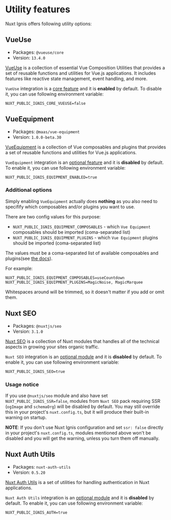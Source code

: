 # Utility features

Nuxt Ignis offers following utility options:

## VueUse

- Packages: `@vueuse/core`
- Version: `13.4.0`

[VueUse](https://vueuse.org/) is a collection of essential Vue Composition Utilities that provides a set of reusable functions and utilities for Vue.js applications. It includes features like reactive state management, event handling, and more.

`VueUse` integration is a [core feature](/2-2-core-features.html) and it is **enabled** by default. To disable it, you can use following environment variable:

```dotenv
NUXT_PUBLIC_IGNIS_CORE_VUEUSE=false
```

## VueEquipment

- Packages: `@maas/vue-equipment` 
- Version: `1.0.0-beta.30`

[VueEquipment](https://www.vue.equipment/) is a collection of Vue composables and plugins that provides a set of reusable functions and utilities for Vue.js applications.

`VueEquipment` integration is an [optional feature](/2-3-optional-features.html) and it is **disabled** by default. To enable it, you can use following environment variable:

```dotenv
NUXT_PUBLIC_IGNIS_EQUIPMENT_ENABLED=true
```

### Additional options

Simply enabling `VueEquipment` actually does **nothing** as you also need to specifify which composables and/or plugins you want to use.

There are two config values for this purpose:
- `NUXT_PUBLIC_IGNIS_EQUIPMENT_COMPOSABLES` - which `Vue Equipment` composables should be imported (coma-separated list)
- `NUXT_PUBLIC_IGNIS_EQUIPMENT_PLUGINS` - which `Vue Equipment` plugins should be imported (coma-separated list)

The values must be a coma-separated list of available composables and plugins(see [the docs](https://www.vue.equipment/overview/getting-started.html)).

For example:

```[.env]
NUXT_PUBLIC_IGNIS_EQUIPMENT_COMPOSABLES=useCountdown
NUXT_PUBLIC_IGNIS_EQUIPMENT_PLUGINS=MagicNoise, MagicMarquee
```

Whitespaces around will be trimmed, so it doesn't matter if you add or omit them.

## Nuxt SEO

- Packages: `@nuxtjs/seo` 
- Version: `3.1.0`

[Nuxt SEO](https://nuxtseo.com/) is a collection of Nuxt modules that handles all of the technical aspects in growing your sites organic traffic.

`Nuxt SEO` integration is an [optional module](/2-3-optional-features.html#optional-modules) and it is **disabled** by default. To enable it, you can use following environment variable:

```dotenv
NUXT_PUBLIC_IGNIS_SEO=true
```

### Usage notice

If you use `@nuxtjs/seo` module and also have set `NUXT_PUBLIC_IGNIS_SSR=false`, modules from `Nuxt SEO` pack requiring SSR (`ogImage` and `schemaOrg`) will be disabled by default. You may still override this in your project's `nuxt.config.ts`, but it will produce their built-in warning on startup.

**NOTE**: If you don't use Nuxt Ignis configuration and set `ssr: false` directly in your project's `nuxt.config.ts`, modules mentioned above won't be disabled and you will get the warning, unless you turn them off manually.

## Nuxt Auth Utils

- Packages: `nuxt-auth-utils`
- Version: `0.5.20`

[Nuxt Auth Utils](https://github.com/AloisSeckar/nuxt-auth-utils) is a set of utilities for handling authentication in Nuxt applications.

`Nuxt Auth Utils` integration is an [optional module](/2-3-optional-features.html#optional-modules) and it is **disabled** by default. To enable it, you can use following environment variable:

```dotenv
NUXT_PUBLIC_IGNIS_AUTH=true
```
